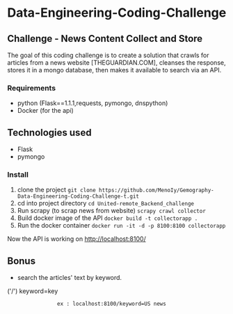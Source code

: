 # Data-Engineering-Coding-Challenge



##  Challenge - News Content Collect and Store
  The goal of this coding challenge is to create a solution that crawls for articles from a news website [THEGUARDIAN.COM], cleanses the response, stores it in a mongo database, then makes it available to search via an API.

### Requirements
  * python (Flask==1.1.1,requests, pymongo, dnspython)
  * Docker (for the api)
  
## Technologies used
  * Flask
  * pymongo

 
### Install
1. clone the project
	`git clone https://github.com/MenoIy/Gemography-Data-Engineering-Coding-Challenge-t.git`
2. cd into project directory
	`cd United-remote_Backend_challenge`
3. Run scrapy (to scrap news from website)
   `scrapy crawl collector`
4. Build docker image of the API
	`docker build -t collectorapp .`
5. Run the docker container
	`docker run -it -d -p 8100:8100 collectorapp`



Now the API is working on [http://localhost:8100/](http://localhost:8100/)


## Bonus

  * search the articles' text by keyword.
  
   ('/') keyword=key
   
                    ex : localhost:8100/keyword=US news